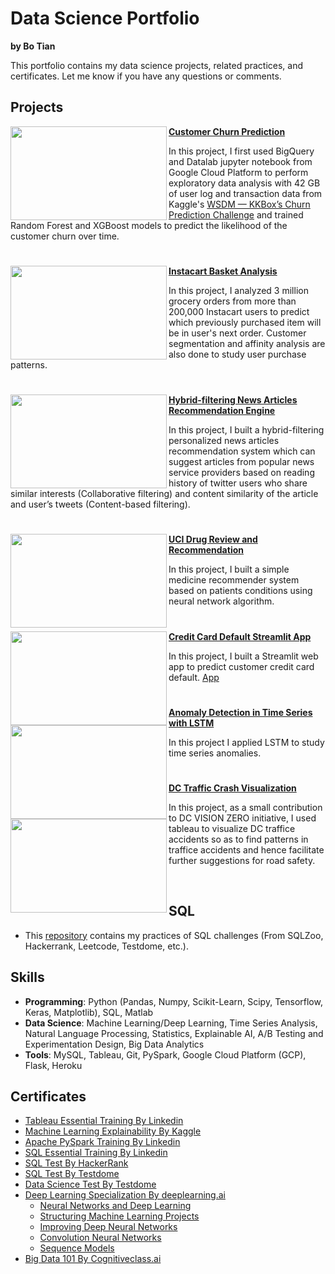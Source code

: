 # Data Science Portfolio

**by Bo Tian**

This portfolio contains my data science projects, related practices, and certificates. Let me know if you have any questions or comments.

## Projects

<img align="left" width="250" height="150" src="https://github.com/tianbo137/My_Portfolio/blob/main/Images/customer-churn.jpg"> **[Customer Churn Prediction](https://github.com/tianbo137/My_Portfolio/tree/main/Customer%20Churn%20Prediction)**

In this project, I first used BigQuery and Datalab jupyter notebook from Google Cloud Platform to perform exploratory data analysis with 42 GB of user log and transaction data from Kaggle's [WSDM — KKBox’s Churn Prediction Challenge](https://www.kaggle.com/c/kkbox-churn-prediction-challenge) and trained Random Forest and XGBoost models to predict the likelihood of the customer churn over time. 




#

<img align="left" width="250" height="150" src="https://github.com/tianbo137/My_Portfolio/blob/main/Images/instacart.jpg"> **[Instacart Basket Analysis](https://github.com/tianbo137/My_Portfolio/tree/main/Instacart-Market-Basket-Analysis)**

In this project, I analyzed 3 million grocery orders from more than 200,000 Instacart users to predict which previously purchased item will be in user's next order. Customer segmentation and affinity analysis are also done to study user purchase patterns.



#

<img align="left" width="250" height="150" src="https://github.com/archd3sai/Portfolio/blob/master/Images/1_cEaeMuTvINqIgyYQMSJWUA.jpeg"> **[Hybrid-filtering News Articles Recommendation Engine](https://github.com/archd3sai/News-Articles-Recommendation)**
 
In this project, I built a hybrid-filtering personalized news articles recommendation system which can suggest articles from popular news service providers based on reading history of twitter users who share similar interests (Collaborative filtering) and content similarity of the article and user’s tweets (Content-based filtering).



#

<img align="left" width="250" height="150" src="https://github.com/tianbo137/My_Portfolio/blob/main/Images/drug.jpg"> **[UCI Drug Review and Recommendation](https://github.com/tianbo137/My_Portfolio/tree/main/UCI_Drug_Review_and_Recommendation)**
 
In this project, I built a simple medicine recommender system based on patients conditions using neural network algorithm.




#

<img align="left" width="250" height="150" src="https://github.com/tianbo137/My_Portfolio/blob/main/Images/Default-On-Your-Credit-Card-Debt-Without-a-Plan.jpg"> **[Credit Card Default Streamlit App](https://github.com/tianbo137/My_Portfolio/tree/main/Credit_Card_Clients_Default)**

In this project, I built a Streamlit web app to predict customer credit card default. [App](https://share.streamlit.io/ashaabrizvi/credit_card_clients_default/creditcard.py)  



#

<img align="left" width="250" height="150" src="https://github.com/tianbo137/My_Portfolio/blob/main/Images/time%20series%20anomaly%20detection.jpg"> **[Anomaly Detection in Time Series with LSTM](https://github.com/tianbo137/My_Portfolio/tree/main/Anomaly-Detection-in-Time-Series-Data)** 

In this project I applied LSTM to study time series anomalies.




#

<img align="left" width="250" height="150" src="https://github.com/tianbo137/My_Portfolio/blob/main/Images/DC-TRAFFIC1.jpg"> **[DC Traffic Crash Visualization](https://github.com/tianbo137/My_Portfolio/tree/main/Visualizing-DC-Traffic-Crashes)**
 
In this project, as a small contribution to DC VISION ZERO initiative, I used tableau to visualize DC traffice accidents so as to find patterns in traffice accidents and hence facilitate further suggestions for road safety. 

<br />

## SQL

- This [repository](https://github.com/tianbo137/My_Portfolio/tree/main/SQL-practice) contains my practices of SQL challenges (From SQLZoo, Hackerrank, Leetcode, Testdome, etc.).
 
## Skills

- **Programming**: Python (Pandas, Numpy, Scikit-Learn, Scipy, Tensorflow, Keras, Matplotlib), SQL, Matlab
- **Data Science**: Machine Learning/Deep Learning, Time Series Analysis, Natural Language Processing, Statistics, Explainable AI, A/B Testing and Experimentation Design, Big Data Analytics
- **Tools**: MySQL, Tableau, Git, PySpark, Google Cloud Platform (GCP), Flask, Heroku

## Certificates

- [Tableau Essential Training By Linkedin](https://github.com/archd3sai/Portfolio/blob/master/Certificates/CertificateOfCompletion_Tableau%20Essential%20Training%202020.1.pdf)
- [Machine Learning Explainability By Kaggle](https://github.com/archd3sai/Data-Science-Portfolio-Arch-Desai/blob/master/Certificates/Arch%20Desai%20-%20Machine%20Learning%20Explainability.png)
- [Apache PySpark Training By Linkedin](https://github.com/archd3sai/Data-Science-Portfolio-Arch-Desai/blob/master/Certificates/CertificateOfCompletion_Apache%20Pyspark%20By%20Example%20(2).pdf)
- [SQL Essential Training By Linkedin](https://github.com/archd3sai/Data-Science-Portfolio-Arch-Desai/blob/master/Certificates/CertificateOfCompletion_Sql%20Essential%20Training%202018%20(1).pdf)
- [SQL Test By HackerRank](https://www.hackerrank.com/certificates/c0cda4c2f1b5)
- [SQL Test By Testdome](https://www.testdome.com/cert/24cd496af7a24a8489a1fd5de791c392)
- [Data Science Test By Testdome](https://www.testdome.com/cert/124165d7386d4f76be84c240e0547bd3)
- [Deep Learning Specialization By deeplearning.ai](https://github.com/archd3sai/Data-Science-Portfolio-Arch-Desai/blob/master/Certificates/Deep%20Learning%20Specialization.pdf)
    - [Neural Networks and Deep Learning](https://github.com/archd3sai/Data-Science-Portfolio-Arch-Desai/blob/master/Certificates/Neural%20Networks%20and%20Deep%20Learning.pdf)
    - [Structuring Machine Learning Projects](https://github.com/archd3sai/Data-Science-Portfolio-Arch-Desai/blob/master/Certificates/Structuring%20Machine%20Learning%20Projects.pdf)
    - [Improving Deep Neural Networks](https://github.com/archd3sai/Data-Science-Portfolio-Arch-Desai/blob/master/Certificates/Improving%20Deep%20Neural%20Networks.pdf)
    - [Convolution Neural Networks](https://github.com/archd3sai/Data-Science-Portfolio-Arch-Desai/blob/master/Certificates/Convolutional%20Neural%20Networks.pdf)
    - [Sequence Models](https://github.com/archd3sai/Data-Science-Portfolio-Arch-Desai/blob/master/Certificates/Sequence%20Models.pdf)
- [Big Data 101 By Cognitiveclass.ai](https://courses.cognitiveclass.ai/certificates/bfc1df7e5d084a73b84223495263d0fe)
